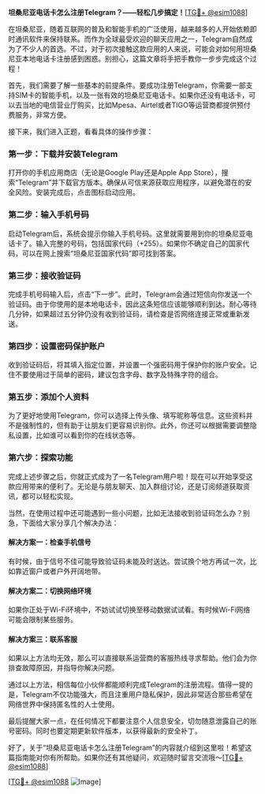 **坦桑尼亚电话卡怎么注册Telegram？——轻松几步搞定！**[[TG💪+ @esim1088](https://t.me/s/esim1088)]

在坦桑尼亚，随着互联网的普及和智能手机的广泛使用，越来越多的人开始依赖即时通讯软件来保持联系。而作为全球最受欢迎的聊天应用之一，Telegram自然成为了不少人的首选。不过，对于初次接触这款应用的人来说，可能会对如何用坦桑尼亚本地电话卡注册感到困惑。别担心，这篇文章将手把手教你一步步完成这个过程！

首先，我们需要了解一些基本的前提条件。要成功注册Telegram，你需要一部支持SIM卡的智能手机，以及一张有效的坦桑尼亚电话卡。如果你还没有电话卡，可以去当地的电信营业厅购买，比如Mpesa、Airtel或者TIGO等运营商都提供预付费服务，非常方便。

接下来，我们进入正题，看看具体的操作步骤：

### 第一步：下载并安装Telegram

打开你的手机应用商店（无论是Google Play还是Apple App Store），搜索“Telegram”并下载官方版本。确保从可信来源获取应用程序，以避免潜在的安全风险。安装完成后，点击图标启动应用。

### 第二步：输入手机号码

启动Telegram后，系统会提示你输入手机号码。这里就需要用到你的坦桑尼亚电话卡了。输入完整的号码，包括国家代码（+255）。如果你不确定自己的国家代码，可以在网上搜索“坦桑尼亚国家代码”即可找到答案。

### 第三步：接收验证码

完成手机号码输入后，点击“下一步”。此时，Telegram会通过短信向你发送一个验证码。由于你使用的是本地电话卡，因此这条短信应该能够顺利到达。耐心等待几分钟，如果超过五分钟仍没有收到验证码，请检查是否网络连接正常或重新发送。

### 第四步：设置密码保护账户

收到验证码后，将其填入指定位置，并设置一个强密码用于保护你的账户安全。记住不要使用过于简单的密码，建议包含字母、数字及特殊字符的组合。

### 第五步：添加个人资料

为了更好地使用Telegram，你可以选择上传头像、填写昵称等信息。这些资料并不是强制性的，但有助于让朋友们更容易识别你。此外，你还可以根据需要调整隐私设置，比如谁可以看到你的在线状态等。

### 第六步：探索功能

完成上述步骤之后，你就正式成为了一名Telegram用户啦！现在可以开始享受这款应用带来的便利了。无论是与朋友聊天、加入群组讨论，还是订阅频道获取资讯，都可以轻松实现。

当然，在使用过程中还可能遇到一些小问题，比如无法接收到验证码怎么办？别急，下面给大家分享几个解决办法：

#### 解决方案一：检查手机信号

有时候，由于信号不佳可能导致验证码未能及时送达。尝试换个地方再试一次，比如靠近窗户或者户外开阔地带。

#### 解决方案二：切换网络环境

如果你正处于Wi-Fi环境中，不妨试试切换至移动数据试试看。有时候Wi-Fi网络可能会限制某些服务。

#### 解决方案三：联系客服

如果以上方法均无效，那么可以直接联系运营商的客服热线寻求帮助。他们会为你排查故障原因，并指导你解决问题。

通过以上方法，相信每位小伙伴都能顺利完成Telegram的注册流程。值得一提的是，Telegram不仅功能强大，而且注重用户隐私保护，因此非常适合那些希望在网络世界中保持匿名性的人士使用。

最后提醒大家一点，在任何情况下都要注意个人信息安全，切勿随意泄露自己的账号密码。同时也要定期更新软件版本，以获得最新的安全补丁。

好了，关于“坦桑尼亚电话卡怎么注册Telegram”的内容就介绍到这里啦！希望这篇指南能对你有所帮助。如果你还有其他疑问，欢迎随时留言交流哦～[[TG💪+ @esim1088](https://t.me/s/esim1088)]

[[TG💪+ @esim1088](https://t.me/s/esim1088) ![Image](https://i.postimg.cc/4NQfJmqS/Snipaste-2025-05-13-00-14-12.png)]